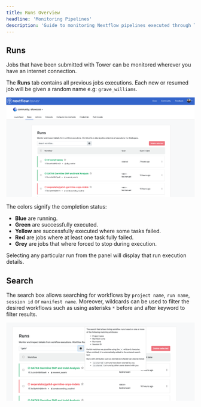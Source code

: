 ```yaml
---
title: Runs Overview
headline: 'Monitoring Pipelines'
description: 'Guide to monitoring Nextflow pipelines executed through Tower.'
---
```


## Runs

Jobs that have been submitted with Tower can be monitored wherever you have an internet connection. 

The **Runs** tab contains all previous jobs executions. Each new or resumed job will be given a random name e.g: `grave_williams`.

![](_images/monitoring_overview.png)

The colors signify the completion status:

  - **Blue** are running.
  - **Green** are successfully executed.
  - **Yellow** are successfully executed where some tasks failed.
  - **Red** are jobs where at least one task fully failed.
  - **Grey** are jobs that where forced to stop during execution.

Selecting any particular run from the panel will display that run execution details.

## Search

The search box allows searching for workflows by `project name`, `run name`, `session id` or `manifest name`. Moreover, wildcards can be used to filter the desired workflows such as using asterisks `*` before and after keyword to filter results.

![](_images/monitoring_search.png)

